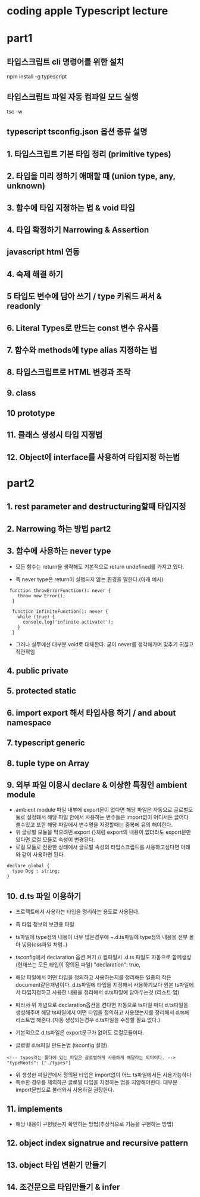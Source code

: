 # coding apple Typescript lecture

# part1

## 타입스크립트 cli 명령어를 위한 설치

npm install -g typescript

## 타입스크립트 파일 자동 컴파일 모드 실행

tsc -w

## typescript tsconfig.json 옵션 종류 설명

## 1. 타입스크립트 기본 타입 정리 (primitive types)

## 2. 타입을 미리 정하기 애매할 때 (union type, any, unknown)

## 3. 함수에 타입 지정하는 법 & void 타입

## 4. 타입 확정하기 Narrowing & Assertion

## javascript html 연동

## 4. 숙제 해결 하기

## 5 타입도 변수에 담아 쓰기 / type 키워드 써서 & readonly

## 6. Literal Types로 만드는 const 변수 유사품

## 7. 함수와 methods에 type alias 지정하는 법

## 8. 타입스크립트로 HTML 변경과 조작

## 9. class

## 10 prototype

## 11. 클래스 생성시 타입 지정법

## 12. Object에 interface를 사용하여 타입지정 하는법

# part2

## 1. rest parameter and destructuring할때 타입지정

## 2. Narrowing 하는 방법 part2

## 3. 함수에 사용하는 never type

- 모든 함수는 return을 생략해도 기본적으로 return undefined를 가지고 있다.

- 즉 never type은 return이 실행되지 않는 환경을 말한다.(아래 예시)

```
 function throwErrorFunction(): never {
    throw new Error();
  }

  function infiniteFunction(): never {
    while (true) {
      console.log('infinite activate!');
    }
  }
```

- 그러나 실무에선 대부분 void로 대체한다. 굳이 never를 생각해가며 맞추기 귀찮고 직관적임

## 4. public private

## 5. protected static

## 6. import export 해서 타입사용 하기 / and about namespace

## 7. typescript generic

## 8. tuple type on Array

## 9. 외부 파일 이용시 declare & 이상한 특징인 ambient module

- ambient module
  파일 내부에 export문이 없다면 해당 파일은 자동으로 글로벌모듈로 설정돼서 해당 파일 안에서 사용하는 변수들은 import없이 어디서든 끌어다 쓸수있고 또한 해당 파일에서 변수명을 지정할때는 중복에 유의 해야한다.
- 위 글로벌 모듈을 막으려먼 export {}처럼 export의 내용이 없더라도
  export문만 있다면 로컬 모듈로 속성이 변경된다.
- 로컬 모듈로 전환한 상태에서 글로벌 속성의 타입스크립트를 사용하고싶다면 아래와 같이 사용하면 된다.

```
declare global {
  type Dog : string;
}
```

## 10. d.ts 파일 이용하기

- 프로젝트에서 사용하는 타입을 정리하는 용도로 사용된다.
- 즉 타입 정보의 보관용 파일
- ts파일에 type정의 내용이 너무 많은경우에 ~.d.ts파일에 type정의 내용을 전부 몰아 넣음(css파일 처럼..)

- tsconfig에서 declaration 옵션 켜기
  // 컴파일시 .d.ts 파일도 자동으로 함께생성 (현재쓰는 모든 타입이 정의된 파일)
  "declaration": true,

- 해당 파일에서 어떤 타입을 정의하고 사용하는지를 정리해둔 일종의 작은 document같은개념이다.
  d.ts파일에 타입을 지정해서 사용하기보다 원본 ts파일에서 타입지정하고 사용한 내용을 정리해서 d.ts파일에 담아두는것 (리스트 업)

- 따라서 위 개념으로 declaration옵션을 켠다면 자동으로 ts파일 마다 d.ts파일을 생성해주며 해당 ts파일에서 어떤 타입을 정의하고 사용했는지를 정리해서 d.ts에 리스트업 해준다.(자동 생성되는경우 d.ts파일을 수정할 필요 없다.)

- 기본적으로 d.ts파일은 export문구가 없어도 로컬모듈이다.
- 글로벌 d.ts파일 만드는법
  (tsconfig 설정)

```
<!-- types라는 폴더에 있는 파일은 글로벌하게 사용하게 해달라는 의미이다. -->
"typeRoots": ["./types"]
```

<!--  ./types/common/test.d.ts -->

- 위 생성한 파일안에서 정의된 타입은 import없이 어느 ts파일에서든 사용가능하다
- 특수한 경우를 제외하곤 글로벌 타입을 지정하는 법을 지양해야한다. 대부분 import문법으로 불러와서 사용하길 권장한다.

## 11. implements

- 해당 내용이 구현됐는지 확인하는 방법(추상적으로 기능을 구현하는 방법)

## 12. object index signatrue and recursive pattern

## 13. object 타입 변환기 만들기

## 14. 조건문으로 타입만들기 & infer
